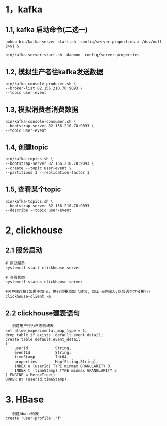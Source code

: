 # 1，kafka
## 1.1, kafka 启动命令(二选一)
```shell script
nohup bin/kafka-server-start.sh  config/server.properties > /dev/null 2>&1 &

bin/kafka-server-start.sh -daemon  config/server.properties
```

## 1.2, 模拟生产者往kafka发送数据
```shell script
bin/kafka-console-producer.sh \
--broker-list 82.156.210.70:9093 \
--topic user-event
```

## 1.3, 模拟消费者消费数据
```shell script
bin/kafka-console-consumer.sh \
--bootstrap-server 82.156.210.70:9093 \
--topic user-event
```

## 1.4, 创建topic
```shell script
bin/kafka-topics.sh \
--bootstrap-server 82.156.210.70:9093 \
--create --topic user-event \
--partitions 3 --replication-factor 1
```

## 1.5, 查看某个topic
```shell script
bin/kafka-topics.sh \
--bootstrap-server 82.156.210.70:9093 
--describe --topic user-event
```


# 2, clickhouse
## 2.1 服务启动
```shell script
# 启动服务
systemctl start clickhouse-server

# 查看状态
systemctl status clickhouse-server

#客户端连接(如果不加-m, 换行需要添加 \转义, 加上-m等输入;以后语句才会执行)
clickhouse-client -m
```

## 2.2 clickhouse建表语句
```shell script
-- 创建用户行为日志明细表
set allow_experimental_map_type = 1;
drop table if exists  default.event_detail;
create table default.event_detail
(
    userId            String,
    eventId           String,
    timeStamp         Int64,
    properties        Map(String,String),
    INDEX u (userId) TYPE minmax GRANULARITY 3,
    INDEX t (timeStamp) TYPE minmax GRANULARITY 3
) ENGINE = MergeTree()
ORDER BY (userId,timeStamp);
```


# 3. HBase
```shell script
-- 创建hbase的表
create 'user-profile','f'
```